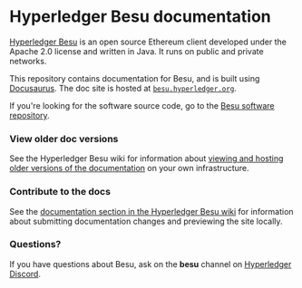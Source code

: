 # Hyperledger Besu documentation

[Hyperledger Besu](https://github.com/hyperledger/besu/) is an open source Ethereum client developed
under the Apache 2.0 license and written in Java.
It runs on public and private networks.

This repository contains documentation for Besu, and is built using [Docusaurus](https://docusaurus.io/).
The doc site is hosted at [`besu.hyperledger.org`](https://besu.hyperledger.org).

If you're looking for the software source code, go to the [Besu software repository](https://github.com/hyperledger/besu).

### View older doc versions

See the Hyperledger Besu wiki for information about [viewing and hosting older versions of the documentation](https://wiki.hyperledger.org/display/BESU/View+older+documentation+versions) on your own infrastructure.

### Contribute to the docs

See the [documentation section in the Hyperledger Besu wiki](https://wiki.hyperledger.org/display/BESU/Documentation)
for information about submitting documentation changes and previewing the site locally.

### Questions?

If you have questions about Besu, ask on the **besu** channel on [Hyperledger Discord](https://discord.gg/hyperledger).
